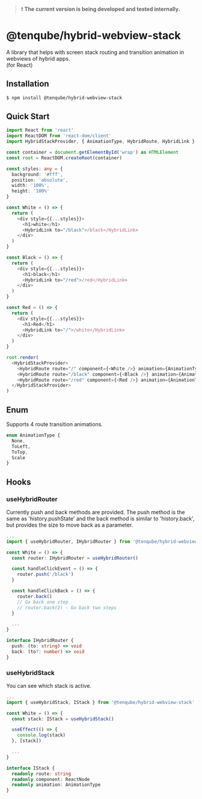 >❗ __The current version is being developed and tested internally.__

# @tenqube/hybrid-webview-stack
A library that helps with screen stack routing and transition animation in webviews of hybrid apps.  
(for React)

## Installation
```sh
$ npm install @tenqube/hybrid-webview-stack
```

## Quick Start
```ts
import React from 'react'
import ReactDOM from 'react-dom/client'
import HybridStackProvider, { AnimationType, HybridRoute, HybridLink } from '@tenqube/hybrid-webview-stack'

const container = document.getElementById('wrap') as HTMLElement
const root = ReactDOM.createRoot(container)

const styles: any = {
  background: '#fff',
  position: 'absolute',
  width: '100%',
  height: '100%'
}

const White = () => {
  return (
    <div style={{...styles}}>
      <h1>white</h1>
      <HybridLink to="/black">/black</HybridLink>
    </div>
  )
}

const Black = () => {
  return (
    <div style={{...styles}}>
      <h1>black</h1>
      <HybridLink to="/red">/red</HybridLink>
    </div>
  )
}

const Red = () => {
  return (
    <div style={{...styles}}>
      <h1>Red</h1>
      <HybridLink to="/">/white</HybridLink>
    </div>
  )
}

root.render(
  <HybridStackProvider>
    <HybridRoute route="/" component={<White />} animation={AnimationType.None} />
    <HybridRoute route="/black" component={<Black />} animation={AnimationType.ToLeft} />
    <HybridRoute route="/red" component={<Red />} animation={AnimationType.Scale} />
  </HybridStackProvider>
)
```

## Enum
Supports 4 route transition animations.
```ts
enum AnimationType {
  None,
  ToLeft,
  ToTop,
  Scale
}
```

## Hooks

### useHybridRouter
Currently push and back methods are provided.
The push method is the same as 'history.pushState' and the back method is similar to 'history.back', but provides the size to move back as a parameter.
```ts
...
import { useHybridRouter, IHybridRouter } from '@tenqube/hybrid-webview-stack'

const White = () => {
  const router: IHybridRouter = useHybridRouter()

  const handleClickEvent = () => {
    router.push('/black')
  }

  const handleClickBack = () => {
    router.back()
    // Go back one step
    // router.back(2) - Go back two steps
  }

  ...
}
```
```ts
interface IHybridRouter {
  push: (to: string) => void
  back: (to?: number) => void
}
```

### useHybridStack
You can see which stack is active.
```ts
...
import { useHybridStack, IStack } from '@tenqube/hybrid-webview-stack'

const White = () => {
  const stack: IStack = useHybridStack()

  useEffect(() => {
    console.log(stack)
  }, [stack])

  ...
}
```
```ts
interface IStack {
  readonly route: string
  readonly component: ReactNode
  readonly animation: AnimationType
}
```